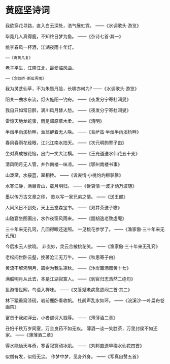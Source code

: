 # 黄庭坚诗词
我欲穿花寻路，直入白云深处，浩气展虹霓。
    ——《水调歌头·游览》

毕竟几人真得鹿，不知终日梦为鱼。
    ——《杂诗七首·其一》

桃李春风一杯酒，江湖夜雨十年灯。

    ——《寄黄几复》

老子平生，江南江北，最爱临风曲。

    ——《念奴娇·断虹霁雨》

我为灵芝仙草，不为朱唇丹脸，长啸亦何为?
    ——《水调歌头·游览》

阳关一曲水东流，灯火旌阳一钓舟。
    ——《夜发分宁寄杜涧叟》

我自只如常日醉，满川风月替人愁。
    ——《夜发分宁寄杜涧叟》

雷惊天地龙蛇蛰，雨足郊原草木柔。
    ——《清明》

半烟半雨溪桥畔，渔翁醉着无人唤。
    ——《菩萨蛮·半烟半雨溪桥畔》

春风春雨花经眼，江北江南水拍天。
    ——《次元明韵寄子由》

坐对真成被花恼，出门一笑大江横。
    ——《王充道送水仙花五十支》

清风明月无人管，并作南楼一味凉。
    ——《鄂州南楼书事》

山泼黛，水挼蓝，翠相搀。
    ——《诉衷情·小桃灼灼柳鬖鬖》

水寒江静，满目青山，载月明归。
    ——《诉衷情·一波才动万波随》

墨以传万古文章之印，
歌以写一家兄弟之情。
    ——《送王郎》



人间风日不到处，天上玉堂森宝书。
    ——《双井茶送子瞻》



山随宴坐图画出，水作夜窗风雨来。
    ——《题胡逸老致虚庵》



三十年来无孔窍，几回得眼还迷照。
一见桃花参学了。
    ——《渔家傲·三十年来无孔窍》



今后水云人欲晓。
非玄妙，灵云合被桃花笑。
    ——《渔家傲·三十年来无孔窍》



老松阅世卧云壑，挽著沧江无万牛。
    ——《秋思寄子由》



黄流不解涴明月，碧树为我生凉秋。
    ——《汴岸置酒赠黄十七》

满船明月从此去，本是江湖寂寞人。
    ——《到官归志浩然二绝句》



鱼游悟世网，鸟语入禅味。
    ——《又答斌老病愈遣闷二首·其二》

林下猿垂窥涤砚，岩前鹿卧看收帆。
杜鹃声乱水如环。
    ——《浣溪沙·一叶扁舟卷画帘》

富贵于我如浮云，小者谴诃大戮辱。
    ——《薄薄酒二章》



丑妇千秋万岁同室，万金良药不如无疾。
薄酒一谈一笑胜茶，万里封侯不如还家。
    ——《薄薄酒二章》



得水能仙天与奇，寒香寂寞动冰肌。
    ——《刘邦直送早梅水仙花四首》

似僧有发，似俗无尘。
作梦中梦，见身外身。
    ——《写真自赞五首》
